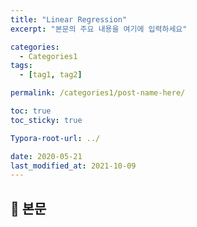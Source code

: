 ```yaml
---
title: "Linear Regression"
excerpt: "본문의 주요 내용을 여기에 입력하세요"

categories:
  - Categories1
tags:
  - [tag1, tag2]

permalink: /categories1/post-name-here/

toc: true
toc_sticky: true

Typora-root-url: ../

date: 2020-05-21
last_modified_at: 2021-10-09
---
```


## 🦥 본문
